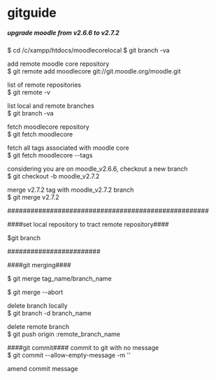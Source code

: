 gitguide
========

##### upgrade moodle from v2.6.6 to v2.7.2 ######

$ cd /c/xampp/htdocs/moodlecorelocal
$ git branch -va 

add remote moodle core repository <br />
$ git remote add moodlecore git://git.moodle.org/moodle.git

list of remote repositories <br />
$ git remote -v

list local and remote branches <br />
$ git branch -va

fetch moodlecore repository <br />
$ git fetch moodlecore

fetch all tags associated with moodle core  <br />
$ git fetch moodlecore --tags

considering you are on moodle_v2.6.6, checkout a new branch  <br />
$ git checkout -b moodle_v2.7.2

merge v2.7.2 tag with moodle_v2.7.2 branch  <br /> 
$ git merge v2.7.2

#################################################### 

####set local repository to tract remote repository####

$git branch 

########################

####git merging####

$ git merge tag_name/branch_name

$ git merge --abort

delete branch locally <br /> 
$ git branch -d branch_name

delete remote branch <br />
$ git push origin :remote_branch_name


####git commit####
commit to git with no message <br />
$ git commit --allow-empty-message -m ''

amend commit message

